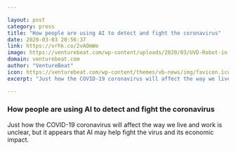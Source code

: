 ```yaml
---

layout: post
category: press
title: "How people are using AI to detect and fight the coronavirus"
date: 2020-03-03 20:56:37
link: https://vrhk.co/2vAOmWe
image: https://venturebeat.com/wp-content/uploads/2020/03/UVD-Robot-in-ICU.jpg?w=1200&strip=all
domain: venturebeat.com
author: "VentureBeat"
icon: https://venturebeat.com/wp-content/themes/vb-news/img/favicon.ico
excerpt: "Just how the COVID-19 coronavirus will affect the way we live and work is unclear, but it appears that AI may help fight the virus and its economic impact."

---
```


### How people are using AI to detect and fight the coronavirus

Just how the COVID-19 coronavirus will affect the way we live and work is unclear, but it appears that AI may help fight the virus and its economic impact.